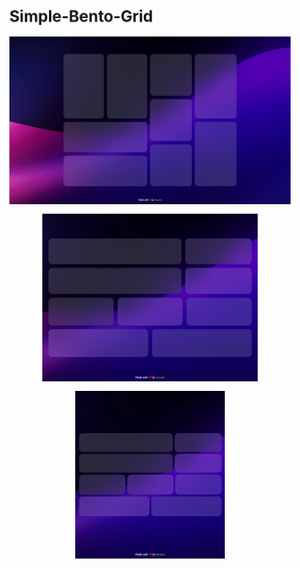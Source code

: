 # Simple-Bento-Grid

<p align="center">
  <img src="https://github.com/risuunn/Simple-Bento-Grid/blob/main/design.png?raw=true" alt="desktop-desing" width="auto" height="300">
</p>

<p align="center">
  <img src="https://github.com/risuunn/Simple-Bento-Grid/blob/main/design%20tablet.png?raw=true" alt="desktop-desing" width="auto" height="300">
</p>

<p align="center">
  <img src="https://github.com/risuunn/Simple-Bento-Grid/blob/main/design%20mobile.png?raw=true" alt="desktop-desing" width="auto" height="300">
</p>
